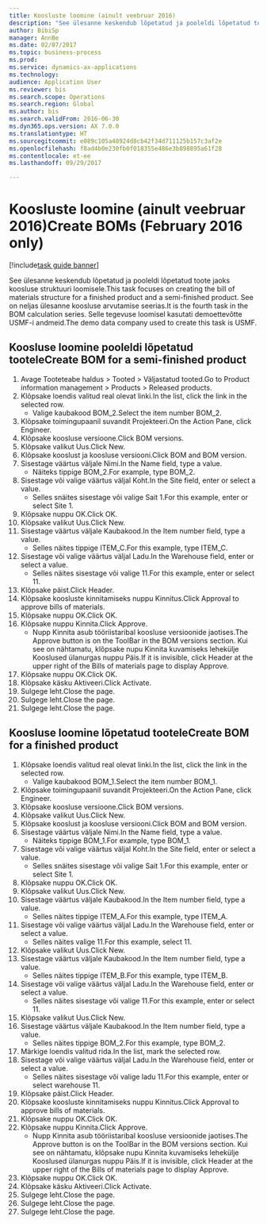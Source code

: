 ```yaml
--- 
title: Koosluste loomine (ainult veebruar 2016)
description: "See ülesanne keskendub lõpetatud ja pooleldi lõpetatud toote jaoks koosluse struktuuri loomisele."
author: BibiSp
manager: AnnBe
ms.date: 02/07/2017
ms.topic: business-process
ms.prod: 
ms.service: dynamics-ax-applications
ms.technology: 
audience: Application User
ms.reviewer: bis
ms.search.scope: Operations
ms.search.region: Global
ms.author: bis
ms.search.validFrom: 2016-06-30
ms.dyn365.ops.version: AX 7.0.0
ms.translationtype: HT
ms.sourcegitcommit: e089c105a48924d8cb42f34d711125b157c3af2e
ms.openlocfilehash: f8ad4b0e230fb0f018355e486e3b898895a61f28
ms.contentlocale: et-ee
ms.lasthandoff: 09/29/2017

---
```

# <a name="create-boms-february-2016-only"></a><span data-ttu-id="ca833-103">Koosluste loomine (ainult veebruar 2016)</span><span class="sxs-lookup"><span data-stu-id="ca833-103">Create BOMs (February 2016 only)</span></span>

[!include[task guide banner](../../includes/task-guide-banner.md)]

<span data-ttu-id="ca833-104">See ülesanne keskendub lõpetatud ja pooleldi lõpetatud toote jaoks koosluse struktuuri loomisele.</span><span class="sxs-lookup"><span data-stu-id="ca833-104">This task focuses on creating the bill of materials structure for a finished product and a semi-finished product.</span></span> <span data-ttu-id="ca833-105">See on neljas ülesanne koosluse arvutamise seerias.</span><span class="sxs-lookup"><span data-stu-id="ca833-105">It is the fourth task in the BOM calculation series.</span></span> <span data-ttu-id="ca833-106">Selle tegevuse loomisel kasutati demoettevõtte USMF-i andmeid.</span><span class="sxs-lookup"><span data-stu-id="ca833-106">The demo data company used to create this task is USMF.</span></span>


## <a name="create-bom-for-a-semi-finished-product"></a><span data-ttu-id="ca833-107">Koosluse loomine pooleldi lõpetatud tootele</span><span class="sxs-lookup"><span data-stu-id="ca833-107">Create BOM for a semi-finished product</span></span>
1. <span data-ttu-id="ca833-108">Avage Tooteteabe haldus > Tooted > Väljastatud tooted.</span><span class="sxs-lookup"><span data-stu-id="ca833-108">Go to Product information management > Products > Released products.</span></span>
2. <span data-ttu-id="ca833-109">Klõpsake loendis valitud real olevat linki.</span><span class="sxs-lookup"><span data-stu-id="ca833-109">In the list, click the link in the selected row.</span></span>
    * <span data-ttu-id="ca833-110">Valige kaubakood BOM_2.</span><span class="sxs-lookup"><span data-stu-id="ca833-110">Select the item number BOM_2.</span></span>  
3. <span data-ttu-id="ca833-111">Klõpsake toimingupaanil suvandit Projekteeri.</span><span class="sxs-lookup"><span data-stu-id="ca833-111">On the Action Pane, click Engineer.</span></span>
4. <span data-ttu-id="ca833-112">Klõpsake koosluse versioone.</span><span class="sxs-lookup"><span data-stu-id="ca833-112">Click BOM versions.</span></span>
5. <span data-ttu-id="ca833-113">Klõpsake valikut Uus.</span><span class="sxs-lookup"><span data-stu-id="ca833-113">Click New.</span></span>
6. <span data-ttu-id="ca833-114">Klõpsake kooslust ja koosluse versiooni.</span><span class="sxs-lookup"><span data-stu-id="ca833-114">Click BOM and BOM version.</span></span>
7. <span data-ttu-id="ca833-115">Sisestage väärtus väljale Nimi.</span><span class="sxs-lookup"><span data-stu-id="ca833-115">In the Name field, type a value.</span></span>
    * <span data-ttu-id="ca833-116">Näiteks tippige BOM_2.</span><span class="sxs-lookup"><span data-stu-id="ca833-116">For example, type BOM_2.</span></span>  
8. <span data-ttu-id="ca833-117">Sisestage või valige väärtus väljal Koht.</span><span class="sxs-lookup"><span data-stu-id="ca833-117">In the Site field, enter or select a value.</span></span>
    * <span data-ttu-id="ca833-118">Selles snäites sisestage või valige Sait 1.</span><span class="sxs-lookup"><span data-stu-id="ca833-118">For this example, enter or select Site 1.</span></span>  
9. <span data-ttu-id="ca833-119">Klõpsake nuppu OK.</span><span class="sxs-lookup"><span data-stu-id="ca833-119">Click OK.</span></span>
10. <span data-ttu-id="ca833-120">Klõpsake valikut Uus.</span><span class="sxs-lookup"><span data-stu-id="ca833-120">Click New.</span></span>
11. <span data-ttu-id="ca833-121">Sisestage väärtus väljale Kaubakood.</span><span class="sxs-lookup"><span data-stu-id="ca833-121">In the Item number field, type a value.</span></span>
    * <span data-ttu-id="ca833-122">Selles näites tippige ITEM_C.</span><span class="sxs-lookup"><span data-stu-id="ca833-122">For this example, type ITEM_C.</span></span>  
12. <span data-ttu-id="ca833-123">Sisestage või valige väärtus väljal Ladu.</span><span class="sxs-lookup"><span data-stu-id="ca833-123">In the Warehouse field, enter or select a value.</span></span>
    * <span data-ttu-id="ca833-124">Selles näites sisestage või valige 11.</span><span class="sxs-lookup"><span data-stu-id="ca833-124">For this example, enter or select 11.</span></span>  
13. <span data-ttu-id="ca833-125">Klõpsake päist.</span><span class="sxs-lookup"><span data-stu-id="ca833-125">Click Header.</span></span>
14. <span data-ttu-id="ca833-126">Klõpsake koosluste kinnitamiseks nuppu Kinnitus.</span><span class="sxs-lookup"><span data-stu-id="ca833-126">Click Approval to approve bills of materials.</span></span>
15. <span data-ttu-id="ca833-127">Klõpsake nuppu OK.</span><span class="sxs-lookup"><span data-stu-id="ca833-127">Click OK.</span></span>
16. <span data-ttu-id="ca833-128">Klõpsake nuppu Kinnita.</span><span class="sxs-lookup"><span data-stu-id="ca833-128">Click Approve.</span></span>
    * <span data-ttu-id="ca833-129">Nupp Kinnita asub tööriistaribal koosluse versioonide jaotises.</span><span class="sxs-lookup"><span data-stu-id="ca833-129">The Approve button is on the ToolBar in the  BOM versions section.</span></span> <span data-ttu-id="ca833-130">Kui see on nähtamatu, klõpsake nupu Kinnita kuvamiseks lehekülje Kooslused ülanurgas nuppu Päis.</span><span class="sxs-lookup"><span data-stu-id="ca833-130">If it is invisible, click Header at the upper right of the Bills of materials page to display Approve.</span></span>  
17. <span data-ttu-id="ca833-131">Klõpsake nuppu OK.</span><span class="sxs-lookup"><span data-stu-id="ca833-131">Click OK.</span></span>
18. <span data-ttu-id="ca833-132">Klõpsake käsku Aktiveeri.</span><span class="sxs-lookup"><span data-stu-id="ca833-132">Click Activate.</span></span>
19. <span data-ttu-id="ca833-133">Sulgege leht.</span><span class="sxs-lookup"><span data-stu-id="ca833-133">Close the page.</span></span>
20. <span data-ttu-id="ca833-134">Sulgege leht.</span><span class="sxs-lookup"><span data-stu-id="ca833-134">Close the page.</span></span>
21. <span data-ttu-id="ca833-135">Sulgege leht.</span><span class="sxs-lookup"><span data-stu-id="ca833-135">Close the page.</span></span>

## <a name="create-bom-for-a-finished-product"></a><span data-ttu-id="ca833-136">Koosluse loomine lõpetatud tootele</span><span class="sxs-lookup"><span data-stu-id="ca833-136">Create BOM for a finished product</span></span>
1. <span data-ttu-id="ca833-137">Klõpsake loendis valitud real olevat linki.</span><span class="sxs-lookup"><span data-stu-id="ca833-137">In the list, click the link in the selected row.</span></span>
    * <span data-ttu-id="ca833-138">Valige kaubakood BOM_1.</span><span class="sxs-lookup"><span data-stu-id="ca833-138">Select the item number BOM_1.</span></span>  
2. <span data-ttu-id="ca833-139">Klõpsake toimingupaanil suvandit Projekteeri.</span><span class="sxs-lookup"><span data-stu-id="ca833-139">On the Action Pane, click Engineer.</span></span>
3. <span data-ttu-id="ca833-140">Klõpsake koosluse versioone.</span><span class="sxs-lookup"><span data-stu-id="ca833-140">Click BOM versions.</span></span>
4. <span data-ttu-id="ca833-141">Klõpsake valikut Uus.</span><span class="sxs-lookup"><span data-stu-id="ca833-141">Click New.</span></span>
5. <span data-ttu-id="ca833-142">Klõpsake kooslust ja koosluse versiooni.</span><span class="sxs-lookup"><span data-stu-id="ca833-142">Click BOM and BOM version.</span></span>
6. <span data-ttu-id="ca833-143">Sisestage väärtus väljale Nimi.</span><span class="sxs-lookup"><span data-stu-id="ca833-143">In the Name field, type a value.</span></span>
    * <span data-ttu-id="ca833-144">Näiteks tippige BOM_1.</span><span class="sxs-lookup"><span data-stu-id="ca833-144">For example, type BOM_1.</span></span>  
7. <span data-ttu-id="ca833-145">Sisestage või valige väärtus väljal Koht.</span><span class="sxs-lookup"><span data-stu-id="ca833-145">In the Site field, enter or select a value.</span></span>
    * <span data-ttu-id="ca833-146">Selles snäites sisestage või valige Sait 1.</span><span class="sxs-lookup"><span data-stu-id="ca833-146">For this example, enter or select Site 1.</span></span>  
8. <span data-ttu-id="ca833-147">Klõpsake nuppu OK.</span><span class="sxs-lookup"><span data-stu-id="ca833-147">Click OK.</span></span>
9. <span data-ttu-id="ca833-148">Klõpsake valikut Uus.</span><span class="sxs-lookup"><span data-stu-id="ca833-148">Click New.</span></span>
10. <span data-ttu-id="ca833-149">Sisestage väärtus väljale Kaubakood.</span><span class="sxs-lookup"><span data-stu-id="ca833-149">In the Item number field, type a value.</span></span>
    * <span data-ttu-id="ca833-150">Selles näites tippige ITEM_A.</span><span class="sxs-lookup"><span data-stu-id="ca833-150">For this example, type ITEM_A.</span></span>  
11. <span data-ttu-id="ca833-151">Sisestage või valige väärtus väljal Ladu.</span><span class="sxs-lookup"><span data-stu-id="ca833-151">In the Warehouse field, enter or select a value.</span></span>
    * <span data-ttu-id="ca833-152">Selles näites valige 11.</span><span class="sxs-lookup"><span data-stu-id="ca833-152">For this example, select 11.</span></span>  
12. <span data-ttu-id="ca833-153">Klõpsake valikut Uus.</span><span class="sxs-lookup"><span data-stu-id="ca833-153">Click New.</span></span>
13. <span data-ttu-id="ca833-154">Sisestage väärtus väljale Kaubakood.</span><span class="sxs-lookup"><span data-stu-id="ca833-154">In the Item number field, type a value.</span></span>
    * <span data-ttu-id="ca833-155">Selles näites tippige ITEM_B.</span><span class="sxs-lookup"><span data-stu-id="ca833-155">For this example, type ITEM_B.</span></span>  
14. <span data-ttu-id="ca833-156">Sisestage või valige väärtus väljal Ladu.</span><span class="sxs-lookup"><span data-stu-id="ca833-156">In the Warehouse field, enter or select a value.</span></span>
    * <span data-ttu-id="ca833-157">Selles näites sisestage või valige 11.</span><span class="sxs-lookup"><span data-stu-id="ca833-157">For this example, enter or select 11.</span></span>  
15. <span data-ttu-id="ca833-158">Klõpsake valikut Uus.</span><span class="sxs-lookup"><span data-stu-id="ca833-158">Click New.</span></span>
16. <span data-ttu-id="ca833-159">Sisestage väärtus väljale Kaubakood.</span><span class="sxs-lookup"><span data-stu-id="ca833-159">In the Item number field, type a value.</span></span>
    * <span data-ttu-id="ca833-160">Selles näites tippige BOM_2.</span><span class="sxs-lookup"><span data-stu-id="ca833-160">For this example, type BOM_2.</span></span>  
17. <span data-ttu-id="ca833-161">Märkige loendis valitud rida.</span><span class="sxs-lookup"><span data-stu-id="ca833-161">In the list, mark the selected row.</span></span>
18. <span data-ttu-id="ca833-162">Sisestage või valige väärtus väljal Ladu.</span><span class="sxs-lookup"><span data-stu-id="ca833-162">In the Warehouse field, enter or select a value.</span></span>
    * <span data-ttu-id="ca833-163">Selles näites sisestage või valige ladu 11.</span><span class="sxs-lookup"><span data-stu-id="ca833-163">For this example, enter or select warehouse 11.</span></span>  
19. <span data-ttu-id="ca833-164">Klõpsake päist.</span><span class="sxs-lookup"><span data-stu-id="ca833-164">Click Header.</span></span>
20. <span data-ttu-id="ca833-165">Klõpsake koosluste kinnitamiseks nuppu Kinnitus.</span><span class="sxs-lookup"><span data-stu-id="ca833-165">Click Approval to approve bills of materials.</span></span>
21. <span data-ttu-id="ca833-166">Klõpsake nuppu OK.</span><span class="sxs-lookup"><span data-stu-id="ca833-166">Click OK.</span></span>
22. <span data-ttu-id="ca833-167">Klõpsake nuppu Kinnita.</span><span class="sxs-lookup"><span data-stu-id="ca833-167">Click Approve.</span></span>
    * <span data-ttu-id="ca833-168">Nupp Kinnita asub tööriistaribal koosluse versioonide jaotises.</span><span class="sxs-lookup"><span data-stu-id="ca833-168">The Approve button is on the ToolBar in the  BOM versions section.</span></span> <span data-ttu-id="ca833-169">Kui see on nähtamatu, klõpsake nupu Kinnita kuvamiseks lehekülje Kooslused ülanurgas nuppu Päis.</span><span class="sxs-lookup"><span data-stu-id="ca833-169">If it is invisible, click Header at the upper right of the Bills of materials page to display Approve.</span></span>  
23. <span data-ttu-id="ca833-170">Klõpsake nuppu OK.</span><span class="sxs-lookup"><span data-stu-id="ca833-170">Click OK.</span></span>
24. <span data-ttu-id="ca833-171">Klõpsake käsku Aktiveeri.</span><span class="sxs-lookup"><span data-stu-id="ca833-171">Click Activate.</span></span>
25. <span data-ttu-id="ca833-172">Sulgege leht.</span><span class="sxs-lookup"><span data-stu-id="ca833-172">Close the page.</span></span>
26. <span data-ttu-id="ca833-173">Sulgege leht.</span><span class="sxs-lookup"><span data-stu-id="ca833-173">Close the page.</span></span>
27. <span data-ttu-id="ca833-174">Sulgege leht.</span><span class="sxs-lookup"><span data-stu-id="ca833-174">Close the page.</span></span>


